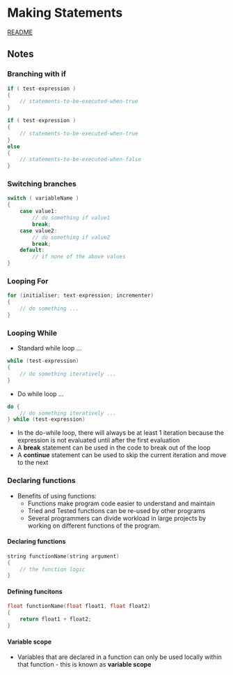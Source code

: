 # Making Statements

[README](../README.md)

## Notes

### Branching with if
``` cpp
if ( test-expression )
{ 
    // statements-to-be-executed-when-true 
}

if ( test-expression )
{
    // statements-to-be-executed-when-true
}
else
{
    // statements-to-be-executed-when-false
}

```

### Switching branches
``` cpp
switch ( variableName )
{
    case value1:
        // do something if value1
        break;
    case value2:
        // do something if value2
        break;
    default:
        // if none of the above values
}
```

### Looping For
``` cpp
for (initialiser; text-expression; incrementer)
{
    // do something ...
}
```

### Looping While
- Standard while loop ...
``` cpp
while (test-expression)
{
    // do something iteratively ...
}
```
- Do while loop ...
``` cpp
do {
    // do something iteratively ...
} while (test-expression)
```
- In the do-while loop, there will always be at least 1 iteration because the expression is not evaluated until after the first evaluation
- A **break** statement can be used in the code to break out of the loop
- A **continue** statement can be used to skip the current iteration and move to the next

### Declaring functions
- Benefits of using functions:
    - Functions make program code easier to understand and maintain
    - Tried and Tested functions can be re-used by other programs
    - Several programmers can divide workload in large projects by working on different functions of the program.

#### Declaring functions
``` cpp
string functionName(string argument)
{
    // the function logic
}
```

#### Defining funcitons
``` cpp
float functionName(float float1, float float2)
{
    return float1 + float2;
}
```

#### Variable scope
- Variables that are declared in a function can only be used locally within that function - this is known as **variable scope**